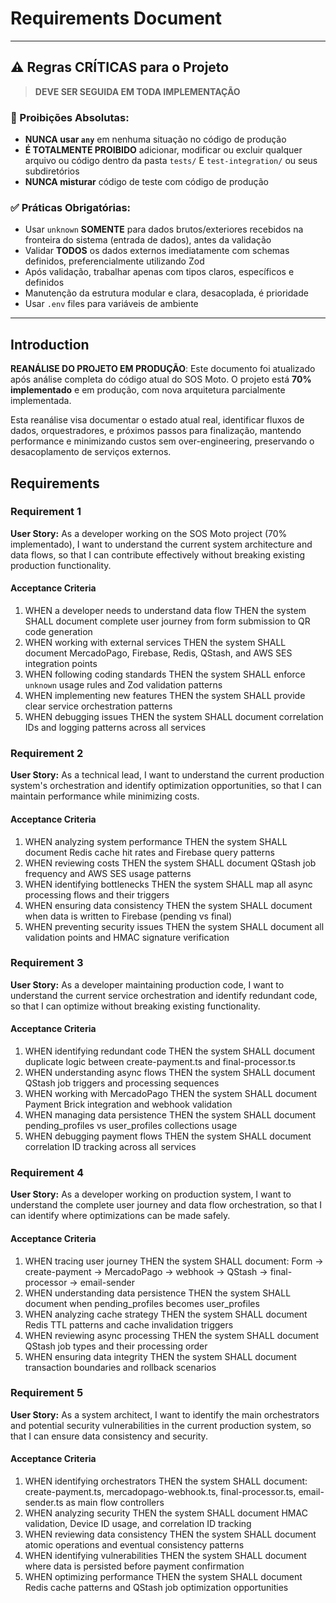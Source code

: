 # Requirements Document

---

## ⚠️ Regras CRÍTICAS para o Projeto

> **DEVE SER SEGUIDA EM TODA IMPLEMENTAÇÃO**

### **🚫 Proibições Absolutas:**

- **NUNCA usar `any`** em nenhuma situação no código de produção
- **É TOTALMENTE PROIBIDO** adicionar, modificar ou excluir qualquer arquivo ou código dentro da pasta `tests/` E `test-integration/` ou seus subdiretórios
- **NUNCA misturar** código de teste com código de produção

### **✅ Práticas Obrigatórias:**

- Usar `unknown` **SOMENTE** para dados brutos/exteriores recebidos na fronteira do sistema (entrada de dados), antes da validação
- Validar **TODOS** os dados externos imediatamente com schemas definidos, preferencialmente utilizando Zod
- Após validação, trabalhar apenas com tipos claros, específicos e definidos
- Manutenção da estrutura modular e clara, desacoplada, é prioridade
- Usar `.env` files para variáveis de ambiente

---

## Introduction

**REANÁLISE DO PROJETO EM PRODUÇÃO**: Este documento foi atualizado após análise completa do código atual do SOS Moto. O projeto está **70% implementado** e em produção, com nova arquitetura parcialmente implementada.

Esta reanálise visa documentar o estado atual real, identificar fluxos de dados, orquestradores, e próximos passos para finalização, mantendo performance e minimizando custos sem over-engineering, preservando o desacoplamento de serviços externos.

## Requirements

### Requirement 1

**User Story:** As a developer working on the SOS Moto project (70% implementado), I want to understand the current system architecture and data flows, so that I can contribute effectively without breaking existing production functionality.

#### Acceptance Criteria

1. WHEN a developer needs to understand data flow THEN the system SHALL document complete user journey from form submission to QR code generation
2. WHEN working with external services THEN the system SHALL document MercadoPago, Firebase, Redis, QStash, and AWS SES integration points
3. WHEN following coding standards THEN the system SHALL enforce `unknown` usage rules and Zod validation patterns
4. WHEN implementing new features THEN the system SHALL provide clear service orchestration patterns
5. WHEN debugging issues THEN the system SHALL document correlation IDs and logging patterns across all services

### Requirement 2

**User Story:** As a technical lead, I want to understand the current production system's orchestration and identify optimization opportunities, so that I can maintain performance while minimizing costs.

#### Acceptance Criteria

1. WHEN analyzing system performance THEN the system SHALL document Redis cache hit rates and Firebase query patterns
2. WHEN reviewing costs THEN the system SHALL document QStash job frequency and AWS SES usage patterns
3. WHEN identifying bottlenecks THEN the system SHALL map all async processing flows and their triggers
4. WHEN ensuring data consistency THEN the system SHALL document when data is written to Firebase (pending vs final)
5. WHEN preventing security issues THEN the system SHALL document all validation points and HMAC signature verification

### Requirement 3

**User Story:** As a developer maintaining production code, I want to understand the current service orchestration and identify redundant code, so that I can optimize without breaking existing functionality.

#### Acceptance Criteria

1. WHEN identifying redundant code THEN the system SHALL document duplicate logic between create-payment.ts and final-processor.ts
2. WHEN understanding async flows THEN the system SHALL document QStash job triggers and processing sequences
3. WHEN working with MercadoPago THEN the system SHALL document Payment Brick integration and webhook validation
4. WHEN managing data persistence THEN the system SHALL document pending_profiles vs user_profiles collections usage
5. WHEN debugging payment flows THEN the system SHALL document correlation ID tracking across all services

### Requirement 4

**User Story:** As a developer working on production system, I want to understand the complete user journey and data flow orchestration, so that I can identify where optimizations can be made safely.

#### Acceptance Criteria

1. WHEN tracing user journey THEN the system SHALL document: Form → create-payment → MercadoPago → webhook → QStash → final-processor → email-sender
2. WHEN understanding data persistence THEN the system SHALL document when pending_profiles becomes user_profiles
3. WHEN analyzing cache strategy THEN the system SHALL document Redis TTL patterns and cache invalidation triggers
4. WHEN reviewing async processing THEN the system SHALL document QStash job types and their processing order
5. WHEN ensuring data integrity THEN the system SHALL document transaction boundaries and rollback scenarios

### Requirement 5

**User Story:** As a system architect, I want to identify the main orchestrators and potential security vulnerabilities in the current production system, so that I can ensure data consistency and security.

#### Acceptance Criteria

1. WHEN identifying orchestrators THEN the system SHALL document: create-payment.ts, mercadopago-webhook.ts, final-processor.ts, email-sender.ts as main flow controllers
2. WHEN analyzing security THEN the system SHALL document HMAC validation, Device ID usage, and correlation ID tracking
3. WHEN reviewing data consistency THEN the system SHALL document atomic operations and eventual consistency patterns
4. WHEN identifying vulnerabilities THEN the system SHALL document where data is persisted before payment confirmation
5. WHEN optimizing performance THEN the system SHALL document Redis cache patterns and QStash job optimization opportunities
